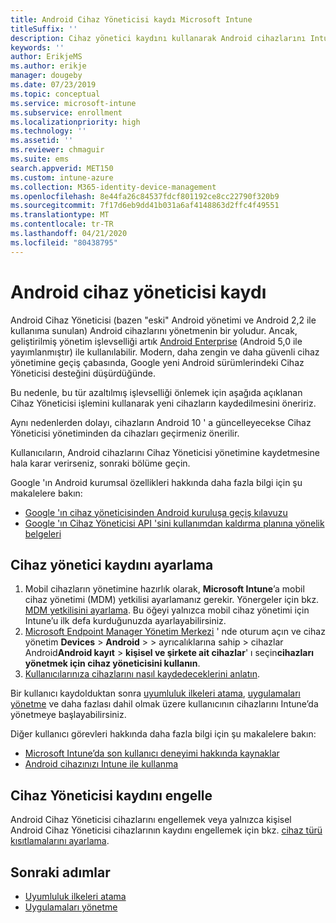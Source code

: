 ```yaml
---
title: Android Cihaz Yöneticisi kaydı Microsoft Intune
titleSuffix: ''
description: Cihaz yönetici kaydını kullanarak Android cihazlarını Intune 'a kaydetme.
keywords: ''
author: ErikjeMS
ms.author: erikje
manager: dougeby
ms.date: 07/23/2019
ms.topic: conceptual
ms.service: microsoft-intune
ms.subservice: enrollment
ms.localizationpriority: high
ms.technology: ''
ms.assetid: ''
ms.reviewer: chmaguir
ms.suite: ems
search.appverid: MET150
ms.custom: intune-azure
ms.collection: M365-identity-device-management
ms.openlocfilehash: 8e44fa26c84537fdcf801192ce8cc22790f320b9
ms.sourcegitcommit: 7f17d6eb9dd41b031a6af4148863d2ffc4f49551
ms.translationtype: MT
ms.contentlocale: tr-TR
ms.lasthandoff: 04/21/2020
ms.locfileid: "80438795"
---
```

# <a name="android-device-administrator-enrollment"></a>Android cihaz yöneticisi kaydı

Android Cihaz Yöneticisi (bazen "eski" Android yönetimi ve Android 2,2 ile kullanıma sunulan) Android cihazlarını yönetmenin bir yoludur. Ancak, geliştirilmiş yönetim işlevselliği artık [Android Enterprise](https://www.android.com/enterprise/management/) (Android 5,0 ile yayımlanmıştır) ile kullanılabilir. Modern, daha zengin ve daha güvenli cihaz yönetimine geçiş çabasında, Google yeni Android sürümlerindeki Cihaz Yöneticisi desteğini düşürdüğünde.

Bu nedenle, bu tür azaltılmış işlevselliği önlemek için aşağıda açıklanan Cihaz Yöneticisi işlemini kullanarak yeni cihazların kaydedilmesini öneririz.

Aynı nedenlerden dolayı, cihazların Android 10 ' a güncelleyecekse Cihaz Yöneticisi yönetiminden da cihazları geçirmeniz önerilir. 

Kullanıcıların, Android cihazlarını Cihaz Yöneticisi yönetimine kaydetmesine hala karar verirseniz, sonraki bölüme geçin.  

Google 'ın Android kurumsal özellikleri hakkında daha fazla bilgi için şu makalelere bakın:
- [Google 'ın cihaz yöneticisinden Android kuruluşa geçiş kılavuzu](http://static.googleusercontent.com/media/android.com/en/enterprise/static/2016/pdfs/enterprise/Android-Enterprise-Migration-Bluebook_2019.pdf)
- [Google 'ın Cihaz Yöneticisi API 'sini kullanımdan kaldırma planına yönelik belgeleri](https://developers.google.com/android/work/device-admin-deprecation)

## <a name="set-up-device-administrator-enrollment"></a>Cihaz yönetici kaydını ayarlama

1. Mobil cihazların yönetimine hazırlık olarak, **Microsoft Intune**’a mobil cihaz yönetimi (MDM) yetkilisi ayarlamanız gerekir. Yönergeler için bkz. [MDM yetkilisini ayarlama](../fundamentals/mdm-authority-set.md). Bu öğeyi yalnızca mobil cihaz yönetimi için Intune’u ilk defa kurduğunuzda ayarlayabilirsiniz.
2. [Microsoft Endpoint Manager Yönetim Merkezi](https://go.microsoft.com/fwlink/?linkid=2109431) ' nde oturum açın ve cihaz yönetim **Devices** > **Android** >  > ayrıcalıklarına sahip > cihazlar Android**Android kayıt** > **kişisel ve şirkete ait cihazlar**' ı seçin**cihazları yönetmek için cihaz yöneticisini kullanın**.
3. [Kullanıcılarınıza cihazlarını nasıl kaydedeceklerini anlatın](../user-help/enroll-device-android-company-portal.md).  

Bir kullanıcı kaydolduktan sonra [uyumluluk ilkeleri atama](../protect/compliance-policy-create-android.md), [uygulamaları yönetme](../apps/app-management.md) ve daha fazlası dahil olmak üzere kullanıcının cihazlarını Intune’da yönetmeye başlayabilirsiniz.

Diğer kullanıcı görevleri hakkında daha fazla bilgi için şu makalelere bakın:
- [Microsoft Intune’da son kullanıcı deneyimi hakkında kaynaklar](../fundamentals/end-user-educate.md)
- [Android cihazınızı Intune ile kullanma](https://docs.microsoft.com/mem/intune/user-help/why-enroll-android-device)


## <a name="block-device-administrator-enrollment"></a>Cihaz Yöneticisi kaydını engelle
Android Cihaz Yöneticisi cihazlarını engellemek veya yalnızca kişisel Android Cihaz Yöneticisi cihazlarının kaydını engellemek için bkz. [cihaz türü kısıtlamalarını ayarlama](enrollment-restrictions-set.md).


## <a name="next-steps"></a>Sonraki adımlar
- [Uyumluluk ilkeleri atama](../protect/compliance-policy-create-android.md)
- [Uygulamaları yönetme](../apps/app-management.md)
